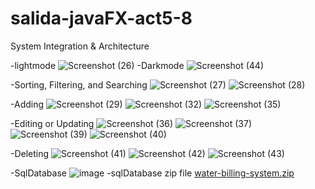 # salida-javaFX-act5-8
System Integration & Architecture

-lightmode
![Screenshot (26)](https://github.com/almonsour13/salida-javaFX-act5-8/assets/126156174/5bfb9b2d-fbbc-44de-a07b-ff67182f80c3)
-Darkmode
![Screenshot (44)](https://github.com/almonsour13/salida-javaFX-act5-8/assets/126156174/0cbc7e5e-76ee-44ca-9ada-b0cde4432ef0)

-Sorting, Filtering, and Searching
![Screenshot (27)](https://github.com/almonsour13/salida-javaFX-act5-8/assets/126156174/d9962436-7007-46ed-ab72-ca0ec2b60250)
![Screenshot (28)](https://github.com/almonsour13/salida-javaFX-act5-8/assets/126156174/c86f6df9-ae2d-4671-b1f6-4c1d93602407)

-Adding
![Screenshot (29)](https://github.com/almonsour13/salida-javaFX-act5-8/assets/126156174/7d2b639f-2580-4f69-9046-68fe77305854)
![Screenshot (32)](https://github.com/almonsour13/salida-javaFX-act5-8/assets/126156174/9de97745-6a6e-41b1-91d4-2070d6c91dfb)
![Screenshot (35)](https://github.com/almonsour13/salida-javaFX-act5-8/assets/126156174/b1d311a1-f7f9-49b0-bf97-9633940c3a87)

-Editing or Updating
![Screenshot (36)](https://github.com/almonsour13/salida-javaFX-act5-8/assets/126156174/2a5c9858-a03d-477f-96a2-88681c0e1f36)
![Screenshot (37)](https://github.com/almonsour13/salida-javaFX-act5-8/assets/126156174/bbf5eb8b-20e1-4365-aa72-8b2bd2e60f14)
![Screenshot (39)](https://github.com/almonsour13/salida-javaFX-act5-8/assets/126156174/1e640b82-1b15-4201-be79-eff3de6809e4)
![Screenshot (40)](https://github.com/almonsour13/salida-javaFX-act5-8/assets/126156174/f2233c04-929a-4588-9f22-223f106033a6)

-Deleting
![Screenshot (41)](https://github.com/almonsour13/salida-javaFX-act5-8/assets/126156174/5cb0242e-7e85-4918-871f-675676c4ec78)
![Screenshot (42)](https://github.com/almonsour13/salida-javaFX-act5-8/assets/126156174/adb36f9f-cf75-4a5c-aa1d-697ecda87786)
![Screenshot (43)](https://github.com/almonsour13/salida-javaFX-act5-8/assets/126156174/829a69ef-cda3-428f-89b0-081007fa9d3b)

-SqlDatabase
![image](https://github.com/almonsour13/salida-javaFX-act5-8/assets/126156174/cdec4122-c9ad-4a02-88af-762a22e0091b)
-sqlDatabase zip file
[water-billing-system.zip](https://github.com/almonsour13/salida-javaFX-act5-8/files/13255957/water-billing-system.zip)







